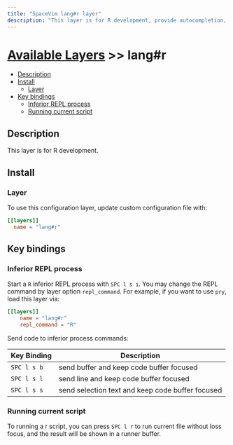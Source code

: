 ```yaml
---
title: "SpaceVim lang#r layer"
description: "This layer is for R development, provide autocompletion, syntax checking and code format."
---
```


# [Available Layers](../../) >> lang#r

<!-- vim-markdown-toc GFM -->

- [Description](#description)
- [Install](#install)
  - [Layer](#layer)
- [Key bindings](#key-bindings)
  - [Inferior REPL process](#inferior-repl-process)
  - [Running current script](#running-current-script)

<!-- vim-markdown-toc -->

## Description

This layer is for R development.

## Install

### Layer

To use this configuration layer, update custom configuration file with:

```toml
[[layers]]
  name = "lang#r"
```

## Key bindings

### Inferior REPL process

Start a `R` inferior REPL process with `SPC l s i`. You may change the REPL command by layer option `repl_command`. For example, if you want to use `pry`, load this layer via:

```toml
[[layers]]
    name = "lang#r"
    repl_command = "R"
```

Send code to inferior process commands:

| Key Binding | Description                                      |
| ----------- | ------------------------------------------------ |
| `SPC l s b` | send buffer and keep code buffer focused         |
| `SPC l s l` | send line and keep code buffer focused           |
| `SPC l s s` | send selection text and keep code buffer focused |

### Running current script

To running a r script, you can press `SPC l r` to run current file without loss focus, and the result will be shown in a runner buffer.
